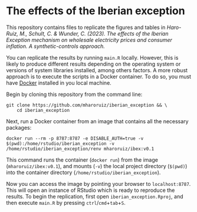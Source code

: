 # The effects of the Iberian exception

This repository contains files to replicate the figures and tables in *Haro-Ruiz, M., Schult, C. & Wunder, C. (2023). The effects of the Iberian Exception mechanism on wholesale electricity prices and consumer inflation. A synthetic-controls approach.*

You can replicate the results by running `main.R` locally. However, this is likely to produce different results depending on the operating system or versions of system libraries installed, among others factors. A more robust approach is to execute the scripts in a Docker container. To do so, you must have [Docker](https://www.docker.com/) installed in you local machine.

Begin by cloning this repository from the command line: 

```shell
git clone https://github.com/mharoruiz/iberian_exception && \
    cd iberian_exception
```

Next, run a Docker container from an image that contains all the necessary packages: 

```shell
docker run --rm -p 8787:8787 -e DISABLE_AUTH=true -v $(pwd):/home/rstudio/iberian_exception -v /home/rstudio/iberian_exception/renv mharoruiz/ibex:v0.1
```

This command runs the container (`docker run`) from the image (`mharoruiz/ibex:v0.1`), and mounts (`-v`) the local project directory (`$(pwd)`) into the container directory (`/home/rstudio/iberian_exception`).

Now you can access the image by pointing your browser to `localhost:8787`. This will open an instance of RStudio which is ready to reproduce the results. To begin the replication, first open `iberian_exception.Rproj`, and then execute `main.R` by pressing `ctrl`/`cmd`+`tab`+`S`.